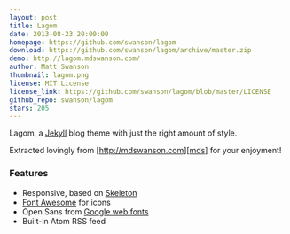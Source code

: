 ```yaml
---
layout: post
title: Lagom
date: 2013-08-23 20:00:00
homepage: https://github.com/swanson/lagom
download: https://github.com/swanson/lagom/archive/master.zip
demo: http://lagom.mdswanson.com/
author: Matt Swanson
thumbnail: lagom.png
license: MIT License
license_link: https://github.com/swanson/lagom/blob/master/LICENSE
github_repo: swanson/lagom
stars: 205
---
```


Lagom, a [Jekyll][j] blog theme with just the right amount of style.

Extracted lovingly from [http://mdswanson.com][mds] for your enjoyment!

### Features

* Responsive, based on [Skeleton][skeleton]
* [Font Awesome][font-awesome] for icons
* Open Sans from [Google web fonts][gfonts]
* Built-in Atom RSS feed


[j]: http://jekyllrb.com/
[mds]: http://mdswanson.com
[skeleton]: http://www.getskeleton.com/
[font-awesome]: http://fortawesome.github.io/Font-Awesome/
[gfonts]: http://www.google.com/fonts/specimen/Open+Sans

